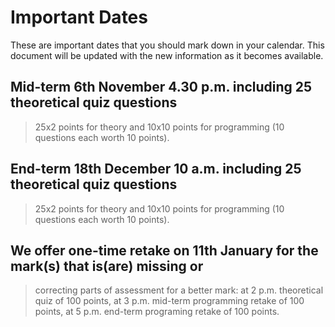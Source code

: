 # Important Dates

These are important dates that you should mark down in your calendar. This document will be updated with the new information as it becomes available.

## Mid-term **6th November 4.30 p.m.** including 25 theoretical quiz questions
> 25x2 points for theory and 10x10 points for programming (10 questions each worth 10 points).


## End-term **18th December 10 a.m**. including 25 theoretical quiz questions
>25x2 points for theory and 10x10 points for programming (10 questions each worth 10 points).



## We offer **one-time retake on 11th January** for the mark(s) that is(are) missing or
> correcting parts of assessment for a better mark: at 2 p.m. theoretical quiz of 100
> points, at 3 p.m. mid-term programming retake of 100 points, at 5 p.m. end-term
> programing retake of 100 points.
